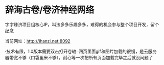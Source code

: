 # 辞海古卷/卷济神经网络

字字珠济项目组核心IP，叫法多多乐趣多多，难得的机会参与整个项目开发，留个纪念

当前网址：http://ihanzi.net:8092

·技术有限，1.0版本需要双击打开卷轴
·网页里面gif和图片加载的很慢，是云服务器带宽不够（口袋里米不够），耐心等一次把所有页面加载完毕之后就没问题了
